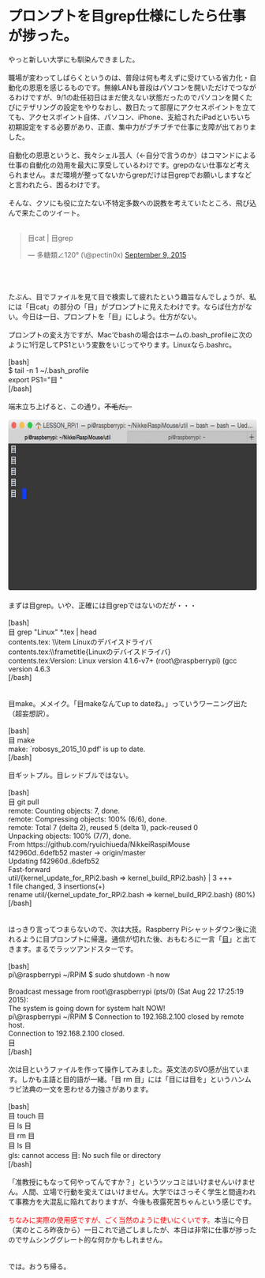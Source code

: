 # プロンプトを目grep仕様にしたら仕事が捗った。
やっと新しい大学にも馴染んできました。<br />
<br />
職場が変わってしばらくというのは、普段は何も考えずに受けている省力化・自動化の恩恵を感じるものです。無線LANも普段はパソコンを開いただけでつながるわけですが、9/1の赴任初日はまだ使えない状態だったのでパソコンを開くたびにテザリングの設定をやりなおし、数日たって部屋にアクセスポイントを立てても、アクセスポイント自体、パソコン、iPhone、支給されたiPadといちいち初期設定をする必要があり、正直、集中力がブチブチで仕事に支障が出ておりました。<br />
<br />
自動化の恩恵というと、我々シェル芸人（←自分で言うのか）はコマンドによる仕事の自動化の効用を最大に享受しているわけです。grepのない仕事など考えられません。まだ環境が整ってないからgrepだけは目grepでお願いしますなどと言われたら、困るわけです。<br />
<br />
そんな、クソにも役に立たない不特定多数への説教を考えていたところ、飛び込んで来たこのツイート。<br />
<br />
<blockquote class="twitter-tweet" data-partner="tweetdeck"><p lang="ja" dir="ltr">目cat | 目grep</p>&mdash; 多糖類∠120° (\@pectin0x) <a href="https://twitter.com/pectin0x/status/641593686405574656">September 9, 2015</a></blockquote><br />
<script async src="//platform.twitter.com/widgets.js" charset="utf-8"></script><br />
<br />
たぶん、目でファイルを見て目で検索して疲れたという趣旨なんでしょうが、私には「目cat」の部分の「目」がプロンプトに見えたわけです。ならば仕方がない。今日は一日、プロンプトを「目」にしよう。仕方がない。<br />
<br />
プロンプトの変え方ですが、Macでbashの場合はホームの.bash_profileに次のように1行足してPS1という変数をいじってやります。Linuxなら.bashrc。<br />
<br />
[bash]<br />
$ tail -n 1 ~/.bash_profile <br />
export PS1=&quot;目 &quot;<br />
[/bash]<br />
<br />
端末立ち上げると、この通り。<s>不毛だ。</s><br />
<br />
<a href="5180e917e98bc6ffae29d0daf8a605a1.png"><img src="5180e917e98bc6ffae29d0daf8a605a1-1024x537.png" alt="スクリーンショット 2015-09-14 18.29.17" width="660" height="346" class="aligncenter size-large wp-image-6960" /></a><br />
<br />
まずは目grep。いや、正確には目grepではないのだが・・・<br />
<br />
[bash]<br />
目 grep &quot;Linux&quot; *.tex | head<br />
contents.tex:		\\item Linuxのデバイスドライバ<br />
contents.tex:\\frametitle{Linuxのデバイスドライバ}<br />
contents.tex:Version: Linux version 4.1.6-v7+ (root\@raspberrypi) (gcc version 4.6.3<br />
[/bash]<br />
<br />
<br />
目make。メメイク。「目makeなんてup to dateね。」っていうワーニング出た（超妄想訳）。<br />
<br />
[bash]<br />
目 make<br />
make: `robosys_2015_10.pdf' is up to date.<br />
[/bash]<br />
<br />
目ギットプル。目レッドブルではない。<br />
<br />
[bash]<br />
目 git pull<br />
remote: Counting objects: 7, done.<br />
remote: Compressing objects: 100% (6/6), done.<br />
remote: Total 7 (delta 2), reused 5 (delta 1), pack-reused 0<br />
Unpacking objects: 100% (7/7), done.<br />
From https://github.com/ryuichiueda/NikkeiRaspiMouse<br />
 f42960d..6defb52 master -&gt; origin/master<br />
Updating f42960d..6defb52<br />
Fast-forward<br />
 util/{kernel_update_for_RPi2.bash =&gt; kernel_build_RPi2.bash} | 3 +++<br />
 1 file changed, 3 insertions(+)<br />
 rename util/{kernel_update_for_RPi2.bash =&gt; kernel_build_RPi2.bash} (80%)<br />
[/bash]<br />
<br />
<br />
はっきり言ってつまらないので、次は大技。Raspberry Piシャットダウン後に流れるように目プロンプトに帰還。通信が切れた後、おもむろに一言「<a href="https://ja.wikipedia.org/wiki/%E3%82%81%E7%B5%84%E3%81%AE%E3%81%B2%E3%81%A8">目</a>」と出てきます。まるでラッツアンドスターです。<br />
<br />
[bash]<br />
pi\@raspberrypi ~/RPiM $ sudo shutdown -h now<br />
<br />
Broadcast message from root\@raspberrypi (pts/0) (Sat Aug 22 17:25:19 2015):<br />
The system is going down for system halt NOW!<br />
pi\@raspberrypi ~/RPiM $ Connection to 192.168.2.100 closed by remote host.<br />
Connection to 192.168.2.100 closed.<br />
目 <br />
[/bash]<br />
<br />
次は目というファイルを作って操作してみました。英文法のSVO感が出ています。しかも主語と目的語が一緒。「目 rm 目」には「目には目を」というハンムラビ法典の一文を思わせる力強さがあります。<br />
<br />
[bash]<br />
目 touch 目<br />
目 ls 目<br />
目 rm 目<br />
目 ls 目<br />
gls: cannot access 目: No such file or directory<br />
[/bash]<br />
<br />
「准教授にもなって何やってんですか？」というツッコミはいけませんいけません。人間、立場で行動を変えてはいけません。大学ではさっそく学生と間違われて事務方を大混乱に陥れておりますが、今後も夜露死苦ちゃんという感じです。<br />
<br />
<span style="color:red">ちなみに実際の使用感ですが、ごく当然のように使いにくいです。</span>本当に今日（実のところ昨夜から）一日これで過ごしましたが、本日は非常に仕事が捗ったのでサムシンググレート的な何かかもしれません。<br />
<br />
<br />
では。おうち帰る。
